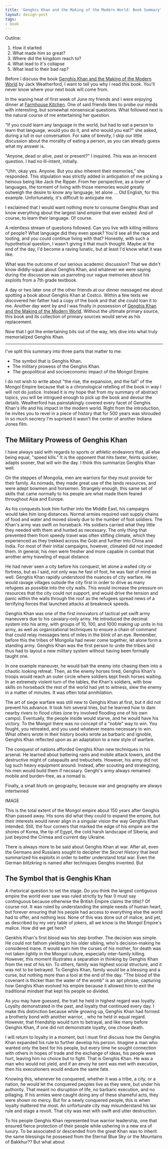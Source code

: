 ```yaml
---
title: 'Genghis Khan and the Making of the Modern World: Book Summary'
layout: design-post
tags:
- book
---
```


Outline:
1. How it started
2. What made him so great?
3. Where did the kingdom reach to?
4. What lead to it's collapse
5. What lead to their bad rap?


Before I discuss the book <u>Genghis Khan and the Making of the Modern World</u> by Jack Weatherford, I want to tell you why I read this book. You'll never know where your next book will come from.

In the waning heat of  first week of June my friends and I were enjoying dinner at [Farmhouse Kitchen](https://www.yelp.com/biz/farmhouse-kitchen-thai-cuisine-menlo-park-2?osq=thai). One of said friends likes to probe our minds with interesting, but somewhat nonsensical questions. What followed next is the natural course of me entertaining her question.

"If you could learn any language in the world, but had to eat a person to learn that language, would you do it, and who would you eat?" she asked, during a lull in our conversation. For sake of brevity, I skip our little discussion about the morality of eating a person, as you can already guess what my answer is.

"Anyone, dead or alive, past or present?" I inquired. This was an innocent question. I had no ill-intent, initially.

"Uhh, okay yes. Anyone. But you also inherent their memories," she responded. This stipulation was strictly added in anticpation of me picking a heinous being like Jack the Ripper.  From her perspective, as a lover of languages, the torment of living with those memories would greatly outweigh the desire to know any language, let alone ... Old English, for this example. Unfortunately, it's difficult to anticpate me. 

I exclaimed that I would want nothing more to consume Genghis Khan and know everything about the largest land empire that ever existed. And of course, to learn their language. Of course.

A relentless stream of questions followed. Can you live with killing millions of people? What language did they even speak? You'd see all the rape and looting, and you could continue living with that?  Honestly, with such a hypothetical question, I wasn't giving it that much thought. Maybe at the end of the day, I'd become a raving lunatic, but at least I'd know what it was like.

What was the outcome of our serious academic discussion? That we didn't know diddly-squat about Genghis Khan, and whatever we were saying during the discussion was us parroting our vague memories about his exploits from a 7th grade textbook. 

A day or two later one of the other friends at our dinner messaged me about spotting a book about Genghis Khan at Costco. Within a few texts  we discovered her father had a copy of the book and that she could loan it to me. Another day went by and I was finally in possession of <u>Genghis Khan and the Making of the Modern World</u>. Without the ultimate primary source, this book and its collection of primary sources would serve as his replacement.

Now that I got the entertaining bits out of the way, lets dive into what truly memorialized Genghis Khan.

---

I've split this summary into three parts that matter to me: 
- The symbol that is Genghis Khan.
- The military prowess of the Genghis Khan.
- The geopolitical and socioeconomic impact of the Mongol Empire.

I do not wish to write about "the rise, the expansion, and the fall" of the Mongol Empire because that is a chronological retelling of the book in way I will not do justice. Instead it is my hope that from my summary of abstract topics, you will be intrigued enough to pick up the book and devour the details.  Weatherford has painstakingly covered every facet of Genghis Khan's life and his impact in the modern world. Right from the introduction, he invites you to revel in a piece of history that for 500 years was shrouded in so much secrecy I'm suprised it wasn't the center of another Indiana Jones film. 

## The Military Prowess of Genghis Khan
I have always said with regards to sports or athletic endeavors that, all else being equal, "speed kills." It is the opponent that hits faster, feints quicker,  adapts sooner, that will win the day. I think this summarize Genghis Khan well.

On the steppes of Mongolia, men are warriors for  they must provide for their family. As nomads, they made great use of the lands resources, and were adept bowmen and horsemen.  Strangely enough, this same set of skills that came normally to his people are what made them feared throughout  Asia and Europe.  

As his conquests took him further into the Middle East, his campaigns would take him long distances. Normal armies required vast supply chains of food and water and moved slowly due to the number of foot soldiers. The Khan's army was swift on horseback. His soldiers carried what they little they needed with them and hunted as necessary. The only thing that prevented them from speedy travel was often stifling climate, which they experienced as they trekked across the Gobi and further into China and India. For most of their initial campaigns, however, climated did not impeded them. In general, his men were fresher and more capable in combat that another army traveling of equal distance.

He had never seen a city before his conquest, let alone a walled city or fortress, but as I said, not only was he fast of foot, he was fast of mind as well. Genghis Khan rapidly understood the nuances of city warfare. He would ravage villages outside the city first in order to drive as many refugees as possible into the city walls.  This would increase the pressure on resources that the city could not support, and would drive the tension and panic within the walls through the roof as the refugees spread news of a terrifying forces that launched attacks at breakneck speeds.

Genghis Khan was one of the first innovators of tactical yet swift army maneuvers due to his cavalary-only army. He introduced the decimal system into his army, with groups of 10, 100, and 1000 making up units in his army, as well as organizational techniques to ensure a chain of command that could relay messages tens of miles in the blink of an eye. Remember, before this the tribes of Mongolia had never come together, let alone form a standing army. Genghis Khan was the first person to unite the tribes and thus had to layout a new military system without having been formally taught one.  

In one example maneuver, he would bait the enemy into chasing them into a chaotic looking retreat. Then, as the enemy horses tired, Genghis Khan's troops would reach an outer circle where soldiers kept fresh horses waiting. In an extremely violent turn of the tables, the Khan's soldiers, with bow skills on horseback the rest of the world had yet to witness, slew the enemy in a matter of minutes. It was often total annihilation. 

The art of siege warfare was still new to Genghis Khan at first, but it did not prevent his advance. It took him several tries, but he learned how to dam nearby rivers to flood cities (one try involved flooding one of his own camps). Eventually, the people inside would starve, and he would have his victory. To the Mongol there was no concept of a "noble" way to win. You fought, you retreated, and you used whatever means necessary to win. What others wrote in their history books wrote as barbaric and ignoble, Genghis Khan reflected upon as an adaptation to a new style of warfare.

The conquest of nations afforded Genghis Khan new techniques in his arsenal. He learned about battering rams and mobile attack towers, and the destructive might of catapaults and trebuchets. However, his army did not lug such heavy equipment around. Instead, after scouting and strategizing, his men would build them if necssary. Genghi's  army always remained mobile and burden-free, as a nomad  is.

Finally, a small blurb on geography, because war and geography are always intertwined

IMAGE

This is the total extent of the Mongol empire about 150 years after Genghis Khan passed away. His sons did what they could to expand the empire, but their interests would never align in a singular vision the way Genghis Khan intended. Still, the four corners that marked the edge of his empire are the shores of Korea, the tip of Egypt, the cold harsh landscape of Siberia, and just beyond the Crimea and current day Ukraine. 

There is always more to be said about Genghis Khan at war. After all, even the Germans and Russians sought to decipher the *Secret History* that best summarized his exploits in order to better understand total war. Even the German *blitzkrieg* is named after techniques Genghis invented. But 
## The Symbol that is Genghis Khan

A rhetorical question to set the stage. Do you think the largest contiguous empire the world ever saw was ruled strictly by fear (I must say continguous because otherwise the British Empire claims the title)? Of course not. It was ruled by understanding the simple needs of human heart, but forever ensuring that his people had access to everything else the world had to offer, and nothing less. None of this was done out of malice, and yet, as described by my very table of jokers, all we know is the Mongol Empire's malice. How did we get here?

Genkhis Khan's first blood was his step brother. The decision was simple. He could not fathom yielding to his older sibling, who's decision-making he considered inane. It would earn him the curses of his mother, for death was not taken lightly in the Mongol culture, especially inter-family killing. However, this moment illustrates a separation in thinking by Genghis Khan from the rest of his kin. To others, family was highest social structure, and it was not to be betrayed. To Genghis Khan, family would be a blessing and a curse, but nothing more than a tool at the end of the day. "The blood of the covenant is thicker than the water of the womb" is an apt phrase, capturing how Genghis Khan evolved his empire because it allowed him to exit the traditional mindset that kept his people so divided. 

As you may have guessed, the trait he held in highest regard was loyalty. Loyalty demonstrated in the past, and loyalty that continued every day. I make this distinction because while growing up, Genghis Khan had formed a brotherly bond with another warrior, <name>, who he held in equal regard. However, that friendship would turn to betrayal, and like many before Genghis Khan, if one did not demonstrate loyalty, one chose death.

I will return to loyalty in a moment, but I must first discuss how the Genghis Khan expanded his rule to further develop his person. Imagine a man who wanted only the best for his people, but every time he sought connection with others in hopes of trade and the exchange of ideas, his people were hurt, leaving him no choice but to fight. That is Genghis Khan. He was a man who would not yield, and if an envoy he sent was met with execution, then his executioners would endure the same fate.
	
Knowing this, whenever he conquered, whether it was a tribe, a city, or a nation, he would let the conquered peoples live as they were, but under his authority. That meant no  disruption of life, no barbaric execution, and no pillaging. If his armies were caught doing any of these shameful acts, they were shown no mercy.  But for a newly conquered people, this is when loyalty mattered the most. An unfortunate city may misunderstand his lax rule and stage a revolt. That city was met with swift and utter destruction. 
	
To his people Genghis Khan represented true warrior leadership, one that ensured fierce protection of their people while ushering in a new era of luxury. To be associated or descended from the great Khan was to inherit the same blessings he possesed from the Eternal Blue Sky or the Mountains of Bakkhur?? But what about
